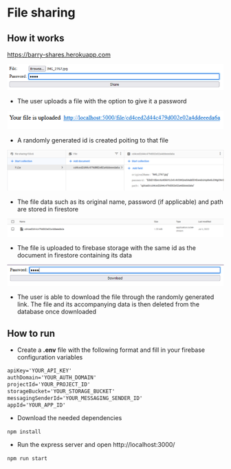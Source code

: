 # File sharing

## How it works

https://barry-shares.herokuapp.com

![](images/IMG1.png)

- The user uploads a file with the option to give it a password

![](images/IMG2.png)

- A randomly generated id is created poiting to that file

![](images/IMG3.png)

- The file data such as its original name, password (if applicable) and path are stored in firestore

![](images/IMG4.png)

- The file is uploaded to firebase storage with the same id as the document in firestore containing its data

![](images/IMG5.png)

- The user is able to download the file through the randomly generated link. The file and its accompanying data is then deleted from the database once downloaded

## How to run

- Create a **.env** file with the following format and fill in your firebase configuration variables

```
apiKey='YOUR_API_KEY'
authDomain='YOUR_AUTH_DOMAIN'
projectId='YOUR_PROJECT_ID'
storageBucket='YOUR_STORAGE_BUCKET'
messagingSenderId='YOUR_MESSAGING_SENDER_ID'
appId='YOUR_APP_ID'
```

- Download the needed dependencies

`npm install`

- Run the express server and open http://localhost:3000/

`npm run start`
